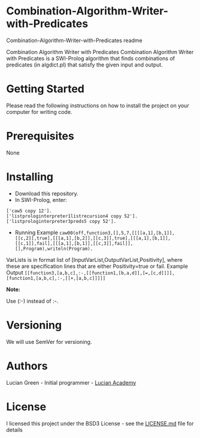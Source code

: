 # Combination-Algorithm-Writer-with-Predicates

Combination-Algorithm-Writer-with-Predicates readme

Combination Algorithm Writer with Predicates
Combination Algorithm Writer with Predicates is a SWI-Prolog algorithm that finds combinations of predicates (in algdict.pl) that satisfy the given input and output.

# Getting Started

Please read the following instructions on how to install the project on your computer for writing code.

# Prerequisites

None

# Installing

* Download this repository.
* In SWI-Prolog, enter:
```
['caw5 copy 12'].
['listprologinterpreter1listrecursion4 copy 52'].
['listprologinterpreter3preds5 copy 52'].
```
* Running
Example
`caw00(off,function3,[],5,7,[[[[a,1],[b,1]],[[c,2]],true],[[[a,1],[b,2]],[[c,3]],true],[[[a,1],[b,1]],[[c,1]],fail],[[[a,1],[b,1]],[[c,3]],fail]],[],Program),writeln(Program).`

VarLists is in format list of [InputVarList,OutputVarList,Positivity], where these are specification lines that are either Positivity=true or fail.
Example Output
`[[function3,[a,b,c],:-,[[function1,[b,a,d]],[=,[c,d]]]],[function1,[a,b,c],:-,[[+,[a,b,c]]]]]`

**Note:**

Use (:-) instead of :-.

# Versioning

We will use SemVer for versioning.

# Authors

Lucian Green - Initial programmer - <a href="https://www.lucianacademy.com/">Lucian Academy</a>

# License

I licensed this project under the BSD3 License - see the <a href="LICENSE">LICENSE.md</a> file for details

